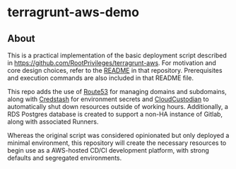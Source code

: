 # terragrunt-aws-demo

## About

This is a practical implementation of the basic deployment script described in https://github.com/RootPrivileges/terragrunt-aws. For motivation and core design choices, refer to the [README](https://github.com/RootPrivileges/terragrunt-aws/blob/master/README.md) in that repository. Prerequisites and execution commands are also included in that README file.

This repo adds the use of [Route53](https://aws.amazon.com/route53/) for managing domains and subdomains, along with [Credstash](https://github.com/fugue/credstash) for environment secrets and [CloudCustodian](https://github.com/cloud-custodian/cloud-custodian) to automatically shut down resources outside of working hours. Additionally, a RDS Postgres database is created to support a non-HA instance of Gitlab, along with associated Runners.

Whereas the original script was considered opinionated but only deployed a minimal environment, this repository will create the necessary resources to begin use as a AWS-hosted CD/CI development platform, with strong defaults and segregated environments.
